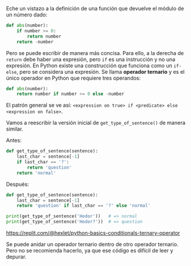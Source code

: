 
Eche un vistazo a la definición de una función que devuelve el módulo de un número dado:

```python
def abs(number):
    if number >= 0:
        return number
    return -number
```

Pero se puede escribir de manera más concisa. Para ello, a la derecha de `return` debe haber una expresión, pero `if` es una instrucción y no una expresión. En Python existe una construcción que funciona como un `if-else`, pero se considera una expresión. Se llama **operador ternario** y es el único operador en Python que requiere tres operandos:

```python
def abs(number):
    return number if number >= 0 else -number
```

El patrón general se ve así: `<expression on true> if <predicate> else <expression on false>`.

Vamos a reescribir la versión inicial de `get_type_of_sentence()` de manera similar.

Antes:

```python
def get_type_of_sentence(sentence):
    last_char = sentence[-1]
    if last_char == '?':
        return 'question'
    return 'normal'
```

Después:

```python
def get_type_of_sentence(sentence):
    last_char = sentence[-1]
    return 'question' if last_char == '?' else 'normal'

print(get_type_of_sentence('Hodor'))   # => normal
print(get_type_of_sentence('Hodor?'))  # => question
```

https://replit.com/@hexlet/python-basics-conditionals-ternary-operator

Se puede anidar un operador ternario dentro de otro operador ternario. Pero no se recomienda hacerlo, ya que ese código es difícil de leer y depurar.
